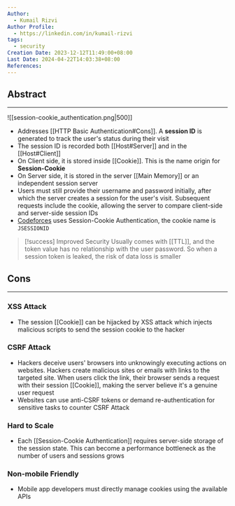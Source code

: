 ```yaml
---
Author:
  - Kumail Rizvi
Author Profile:
  - https://linkedin.com/in/kumail-rizvi
tags:
  - security
Creation Date: 2023-12-12T11:49:00+08:00
Last Date: 2024-04-22T14:03:38+08:00
References:
---
```

## Abstract
---
![[session-cookie_authentication.png|500]]

- Addresses [[HTTP Basic Authentication#Cons]]. A **session ID** is generated to track the user's status during their visit
- The session ID is recorded both [[Host#Server]] and in the [[Host#Client]]
- On Client side, it is stored inside [[Cookie]]. This is the name origin for **Session-Cookie**
- On Server side, it is stored in the server [[Main Memory]] or an independent session server
- Users must still provide their username and password initially, after which the server creates a session for the user's visit. Subsequent requests include the cookie, allowing the server to compare client-side and server-side session IDs
- [Codeforces](https://codeforces.com) uses Session-Cookie Authentication, the cookie name is `JSESSIONID`

>[!success] Improved Security
> Usually comes with [[TTL]], and the token value has no relationship with the user password. So when a session token is leaked, the risk of data loss is smaller


## Cons
---
### XSS Attack
- The session [[Cookie]] can be hijacked by XSS attack which injects malicious scripts to send the session cookie to the hacker

### CSRF Attack
- Hackers deceive users' browsers into unknowingly executing actions on websites. Hackers create malicious sites or emails with links to the targeted site. When users click the link, their browser sends a request with their session [[Cookie]], making the server believe it's a genuine user request
- Websites can use anti-CSRF tokens or demand re-authentication for sensitive tasks to counter CSRF Attack

### Hard to Scale
- Each [[Session-Cookie Authentication]] requires server-side storage of the session state. This can become a performance bottleneck as the number of users and sessions grows
### Non-mobile Friendly
- Mobile app developers must directly manage cookies using the available APIs